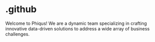 # .github
 Welcome to Phiqus! We are a dynamic team specializing in crafting innovative data-driven solutions to address a wide array of business challenges.

